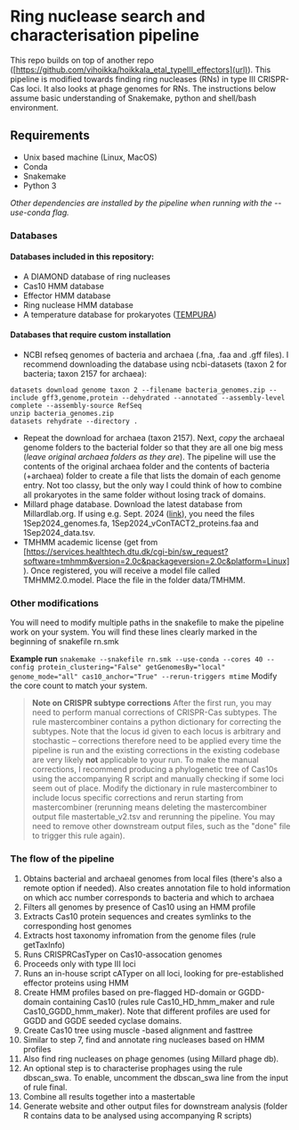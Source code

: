 # Ring nuclease search and characterisation pipeline
This repo builds on top of another repo ([https://github.com/vihoikka/hoikkala_etal_typeIII_effectors](url)).
This pipeline is modified towards finding ring nucleases (RNs) in type III CRISPR-Cas loci.
It also looks at phage genomes for RNs. The instructions below assume basic understanding of Snakemake, python and shell/bash environment.

## Requirements
* Unix based machine (Linux, MacOS)
* Conda
* Snakemake
* Python 3

*Other dependencies are installed by the pipeline when running with the --use-conda flag.*

### Databases
#### Databases included in this repository:
* A DIAMOND database of ring nucleases
* Cas10 HMM database
* Effector HMM database
* Ring nuclease HMM database
* A temperature database for prokaryotes ([TEMPURA](http://togodb.org/db/tempura))

#### Databases that require custom installation
* NCBI refseq genomes of bacteria and archaea (.fna, .faa and .gff files). I recommend downloading the database using ncbi-datasets (taxon 2 for bacteria; taxon 2157 for archaea):
```shell
datasets download genome taxon 2 --filename bacteria_genomes.zip --include gff3,genome,protein --dehydrated --annotated --assembly-level complete --assembly-source RefSeq
unzip bacteria_genomes.zip
datasets rehydrate --directory .
```
* Repeat the download for archaea (taxon 2157). Next, *copy* the archaeal genome folders to the bacterial folder so that they are all one big mess (*leave original archaea folders as they are*). The pipeline will use the contents of the original archaea folder and the contents of bacteria (+archaea) folder to create a file that lists the domain of each genome entry. Not too classy, but the only way I could think of how to combine all prokaryotes in the same folder without losing track of domains.
* Millard phage database. Download the latest database from Millardlab.org. If using e.g. Sept. 2024 ([link](https://millardlab.org/bacteriophage-genomics/phage-genomes-sept-2024/)), you need the files 1Sep2024_genomes.fa, 1Sep2024_vConTACT2_proteins.faa and 1Sep2024_data.tsv.
* TMHMM academic license (get from [https://services.healthtech.dtu.dk/cgi-bin/sw_request?software=tmhmm&version=2.0c&packageversion=2.0c&platform=Linux]). Once registered, you will receive a model file called TMHMM2.0.model. Place the file in the folder data/TMHMM.

### Other modifications
You will need to modify multiple paths in the snakefile to make the pipeline work on your system. You will find these lines clearly marked in the beginning of snakefile rn.smk

**Example run**
```snakemake --snakefile rn.smk --use-conda --cores 40 --config protein_clustering="False" getGenomesBy="local" genome_mode="all" cas10_anchor="True" --rerun-triggers mtime```
Modify the core count to match your system.

> **Note on CRISPR subtype corrections**
> After the first run, you may need to perform manual corrections of CRISPR-Cas subtypes.
> The rule mastercombiner contains a python dictionary for correcting the subtypes.
> Note that the locus id given to each locus is arbitrary and stochastic – corrections therefore need to be applied every time the pipeline is run and the existing corrections in the existing codebase are very likely **not** applicable to your run. To make the manual corrections, I recommend producing a phylogenetic tree of Cas10s using the accompanying R script and manually checking if some loci seem out of place. Modify the dictionary in rule mastercombiner to include locus specific corrections and rerun starting from mastercombiner (rerunning means deleting the mastercombiner output file mastertable_v2.tsv and rerunning the pipeline. You may need to remove other downstream output files, such as the "done" file to trigger this rule again).

### The flow of the pipeline
1. Obtains bacterial and archaeal genomes from local files (there's also a remote option if needed). Also creates annotation file to hold information on which acc number corresponds to bacteria and which to archaea
2. Filters all genomes by presence of Cas10 using an HMM profile
3. Extracts Cas10 protein sequences and creates symlinks to the corresponding host genomes
4. Extracts host taxonomy infromation from the genome files (rule getTaxInfo)
5. Runs CRISPRCasTyper on Cas10-assocation genomes
6. Proceeds only with type III loci
7. Runs an in-house script cATyper on all loci, looking for pre-established effector proteins using HMM
8. Create HMM profiles based on pre-flagged HD-domain or GGDD-domain containing Cas10 (rules rule Cas10_HD_hmm_maker and rule Cas10_GGDD_hmm_maker). Note that different profiles are used for GGDD and GGDE seeded cyclase domains.
9. Create Cas10 tree using muscle -based alignment and fasttree
10. Similar to step 7, find and annotate ring nucleases based on HMM profiles
11. Also find ring nucleases on phage genomes (using Millard phage db).
12. An optional step is to characterise prophages using the rule dbscan_swa. To enable, uncomment the dbscan_swa line from the input of rule final.
12. Combine all results together into a mastertable
13. Generate website and other output files for downstream analysis (folder R contains data to be analysed using accompanying R scripts)